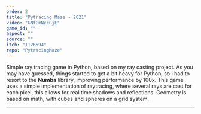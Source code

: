 ```yaml
---
order: 2
title: "Pytracing Maze - 2021"
video: "GNfGmNccGjE"
game_id: ""
aspect: ""
source: ""
itch: "1126594"
repo: "PytracingMaze"
---
```


Simple ray tracing game in Python, based on my ray casting project. As you may have guessed, things started to get a bit heavy for Python, so i had to resort to the **Numba** library, improving performance by 100x.
This game uses a simple implementation of raytracing, where several rays are cast for each pixel, this allows for real time shadows and reflections. Geometry is based on math, with cubes and spheres on a grid system.                          

---
